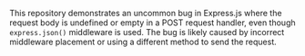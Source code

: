 This repository demonstrates an uncommon bug in Express.js where the request body is undefined or empty in a POST request handler, even though `express.json()` middleware is used. The bug is likely caused by incorrect middleware placement or using a different method to send the request.